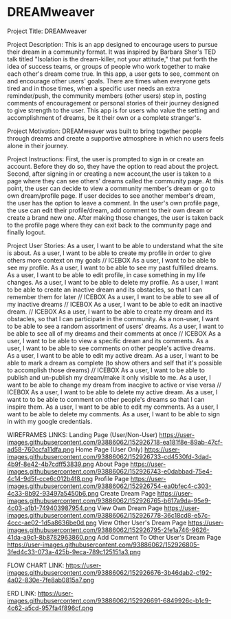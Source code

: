 # DREAMweaver

Project Title: 
DREAMweaver

Project Description: 
This is an app designed to encourage users to pursue their dream in a community format. It was inspired by Barbara Sher's TED talk titled "Isolation is the dream-killer, not your attitude," that put forth the idea of success teams, or groups of people who work together to make each other's dream come true. In this app, a user gets to see, comment on and encourage other users' goals. There are times when everyone gets tired and in those times, when a specific user needs an extra reminder/push, the community members (other users) step in, posting comments of encouragement or personal stories of their journey designed to give strength to the user. This app is for users who value the setting and accomplishment of dreams, be it their own or a complete stranger's. 

Project Motivation:
DREAMweaver was built to bring together people through dreams and create a supportive atmosphere in which no users feels alone in their journey. 

Project Instructions:
First, the user is prompted to sign in or create an account. Before they do so, they have the option to read about the project. Second, after signing in or creating a new account,the user is taken to a page where they can see others' dreams called the community page. At this point, the user can decide to view a community member's dream or go to own dream/profile page. If user decides to see another member's dream, the user has the option to leave a comment. In the user's own profile page, the use can edit their profile/dream, add comment to their own dream or create a brand new one. After making those changes, the user is taken back to the profile page where they can exit back to the community page and finally logout. 

Project User Stories:
As a user, I want to be able to understand what the site is about.
As a user, I want to be able to create my profile in order to give others more context on my goals // ICEBOX
As a user, I want to be able to see my profile.
As a user, I want to be able to see my past fulfilled dreams.
As a user, I want to be able to edit profile, in case something in my life changes.
As a user, I want to be able to delete my profile.
As a user, I want to be able to create an inactive dream and its obstacles, so that I can remember them for later // ICEBOX
As a user, I want to be able to see all of my inactive dreams // ICEBOX
As a user, I want to be able to edit an inactive dream. // ICEBOX
As a user, I want to be able to create my dream and its obstacles, so that I can participate in the community. 
As a non-user, I want to be able to see a random assortment of users' dreams.
As a user, I want to be able to see all of my dreams and their comments at once // ICEBOX
As a user, I want to be able to view a specific dream and its comments.
As a user, I want to be able to see comments on other people's active dreams.
As a user, I want to be able to edit my active dream.
As a user, I want to be able to mark a dream as complete (to show others and self that it's possible to accomplish those dreams) // ICEBOX
As a user, I want to be able to publish and un-publish my dream/make it only visible to me.
As a user, I want to be able to change my dream from inacgive to active or vise versa // ICEBOX
As a user, I want to be able to delete my active dream.
As a user, I want to to be able to comment on other people's dreams so that I can inspire them.
As a user, I want to be able to edit my comments.
As a user, I want to be able to delete my comments.
As a user, I want to be able to sign in with my google credentials.

WIREFRAMES LINKS:
Landing Page (User/Non-User) 
https://user-images.githubusercontent.com/93886062/152926718-ea181f8e-89ab-47cf-ad58-760ccfa11dfa.png
Home Page (User Only)
https://user-images.githubusercontent.com/93886062/152926733-cd4530fd-3dad-4b9f-8e42-4b7cdff53839.png
About Page
https://user-images.githubusercontent.com/93886062/152926743-e0dabbad-75e4-4c14-9d5f-cce6c012b4f8.png
Profile Page
https://user-images.githubusercontent.com/93886062/152926754-ea0bfec4-c303-4c33-8b92-93497a5450b6.png
Create Dream Page
https://user-images.githubusercontent.com/93886062/152926765-b617a9da-95e9-4c03-a1b1-749403987954.png
View Own Dream Page
https://user-images.githubusercontent.com/93886062/152926778-36c18cd8-e57c-4ccc-ae02-1d5a8636be0d.png
View Other User's Dream Page
https://user-images.githubusercontent.com/93886062/152926795-2fe1a746-9626-41da-a9c1-8b8782963860.png
Add Comment To Other User's Dream Page
https://user-images.githubusercontent.com/93886062/152926805-3fed4c33-073a-425b-9eca-789c125151a3.png

FLOW CHART LINK:
https://user-images.githubusercontent.com/93886062/152926676-3b46dab2-c192-4a02-830e-7fe8ab0815a7.png

ERD LINK:
https://user-images.githubusercontent.com/93886062/152926691-6849926c-b1c9-4c62-a5cd-957fa4f896cf.png










